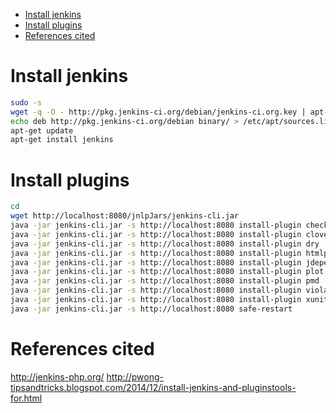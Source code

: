 <!-- MarkdownTOC -->

- [Install jenkins](#install-jenkins)
- [Install plugins](#install-plugins)
- [References cited](#references-cited)

<!-- /MarkdownTOC -->

# Install jenkins
```sh
sudo -s
wget -q -O - http://pkg.jenkins-ci.org/debian/jenkins-ci.org.key | apt-key add -
echo deb http://pkg.jenkins-ci.org/debian binary/ > /etc/apt/sources.list.d/jenkins.list
apt-get update
apt-get install jenkins
```
# Install plugins
```sh
cd
wget http://localhost:8080/jnlpJars/jenkins-cli.jar
java -jar jenkins-cli.jar -s http://localhost:8080 install-plugin checkstyle
java -jar jenkins-cli.jar -s http://localhost:8080 install-plugin clover
java -jar jenkins-cli.jar -s http://localhost:8080 install-plugin dry
java -jar jenkins-cli.jar -s http://localhost:8080 install-plugin htmlpublisher
java -jar jenkins-cli.jar -s http://localhost:8080 install-plugin jdepend
java -jar jenkins-cli.jar -s http://localhost:8080 install-plugin plot
java -jar jenkins-cli.jar -s http://localhost:8080 install-plugin pmd
java -jar jenkins-cli.jar -s http://localhost:8080 install-plugin violations
java -jar jenkins-cli.jar -s http://localhost:8080 install-plugin xunit
java -jar jenkins-cli.jar -s http://localhost:8080 safe-restart
```

# References cited
http://jenkins-php.org/
http://pwong-tipsandtricks.blogspot.com/2014/12/install-jenkins-and-pluginstools-for.html